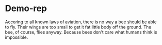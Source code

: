 # Demo-rep
Accoring to all known laws of aviation, there is no way a bee should be able to fly.
Their wings are too small to get it fat little body off the ground.
The bee, of course, flies anyway.
Because bees don't care what humans think is impossible.
